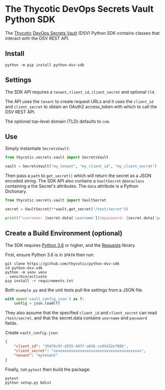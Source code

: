 # The Thycotic DevOps Secrets Vault Python SDK

The [Thycotic](https://thycotic.com/)
[DevOps Secrets Vault](https://thycotic.com/products/devops-secrets-vault-password-management/)
(DSV) Python SDK contains classes that interact with the DSV REST API.

## Install

```shell
python -m pip install python-dsv-sdk
```

## Settings

The SDK API requires a `tenant`, `client_id`, `client_secret` and optional `tld`.

The API uses the `tenant` to create request URLs and it uses the `client_id` and
`client_secret` to obtain an OAuth2 access_token with which to call the DSV REST
API.

The optional top-level domain (TLD) defaults to `com`.

## Use

Simply instantiate `SecretsVault`:

```python
from thycotic.secrets.vault import SecretsVault

vault = SecretsVault("my_tenant", "my_client_id", "my_client_secret")
```

Then pass a `path` to `get_secret()` which will return the secret as a JSON
encoded string. The SDK API also contains a `VaultSecret` `@dataclass` containing
a the Secret's attributes. The `data` attribute is a Python Dictionary.

```python
from thycotic.secrets.vault import VaultSecret

secret = VaultSecret(**vault.get_secret("/test/secret"))

print(f"username: {secret.data['username']}\npassword: {secret.data['password']}")
```

## Create a Build Environment (optional)

The SDK requires [Python 3.6](https://www.python.org/downloads/) or higher,
and the [Requests](https://2.python-requests.org/en/master/) library.

First, ensure Python 3.6 is in `$PATH` then run:

```shell
git clone https://github.com/thycotic/python-dsv-sdk
cd python-dsv-sdk
python -m venv venv
. venv/bin/activate
pip install -r requirements.txt
```

Both `example.py` and the unit tests pull the settings from a JSON file.

```python
with open('vault_config.json') as f:
    config = json.load(f)
```

They also assume that the specified `client_id` and `client_secret` can read
`/test/secret`, and that the secret.data contains `username` and
`password` fields.

Create `vault_config.json`:

```json
{
    "client_id": "359f8c9f-d555-40ff-a036-ce95432e708b",
    "client_secret": "xxxxxxxxxxxxxxxxxxxxxxxxxxxxxxxxxxxxxxxx",
    "tenant": "mytenant"
}
```

Finally, run `pytest` then build the package:

```shell
pytest
python setup.py bdist
```
